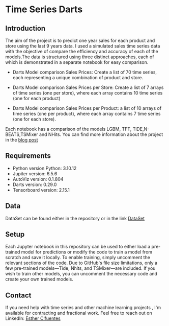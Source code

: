 # Time Series Darts

## Introduction
The aim of the project is to predict one year sales for each product and store using the last 9 years data. I used a simulated sales time series data with the objective of compare the efficiency and accuracy of each of the models.The data is structured using three distinct approaches, each of which is demonstrated in a separate notebook for easy comparison.

* Darts Model comparison Sales Prices: Create a list of 70 time series, each representing a unique combination of product and store.
* Darts Model comparison Sales Prices per Store: Create a list of 7 arrays of time series (one per store), where each array contains 10 time series (one for each product)

* Darts Model comparison Sales Prices per Product: a list of 10 arrays of time series (one per product), where each array contains 7 time series (one for each store).

Each notebook has a comparison of the models LGBM, TFT, TiDE,N-BEATS,TSMixer and NHits.
You can find more information about the project in the [blog post]()

## Requirements

* Python version Python: 3.10.12
* Jupiter version: 6.5.6
* AutoViz version: 0.1.804
* Darts version: 0.29.0
* Tensorboard version: 2.15.1

## Data
DataSet can be found either in the repository or in the link  [DataSet](https://www.kaggle.com/datasets/samuelcortinhas/time-series-practice-dataset)

## Setup
Each Jupyter notebook in this repository can be used to either load a pre-trained model for predictions or modify the code to train a model from scratch and save it locally. To enable training, simply uncomment the relevant sections of the code. Due to GitHub's file size limitations, only a few pre-trained models—Tide, Nhits, and TSMixer—are included. If you wish to train other models, you can uncomment the necessary code and create your own trained models.

## Contact

If you need help with time series and other machine learning projects , I'm available for contracting and fractional work. Feel free to reach out on LinkedIn: [Esther Cifuentes](https://www.linkedin.com/in/est-h-er-cifuentes-83495a331/)
